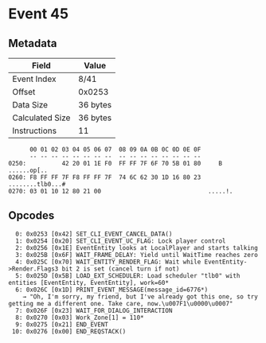 # Event 45

## Metadata

| Field           | Value    |
|-----------------|----------|
| Event Index     | 8/41     |
| Offset          | 0x0253   |
| Data Size       | 36 bytes |
| Calculated Size | 36 bytes |
| Instructions    | 11       |

```
      00 01 02 03 04 05 06 07  08 09 0A 0B 0C 0D 0E 0F
      -- -- -- -- -- -- -- --  -- -- -- -- -- -- -- --
0250:          42 20 01 1E F0  FF FF 7F 6F 70 5B 01 80     B ......op[..
0260: F8 FF FF 7F F8 FF FF 7F  74 6C 62 30 1D 16 80 23  ........tlb0...#
0270: 03 01 10 12 80 21 00                              .....!.         
```

## Opcodes

```
  0: 0x0253 [0x42] SET_CLI_EVENT_CANCEL_DATA()
  1: 0x0254 [0x20] SET_CLI_EVENT_UC_FLAG: Lock player control
  2: 0x0256 [0x1E] EventEntity looks at LocalPlayer and starts talking
  3: 0x025B [0x6F] WAIT_FRAME_DELAY: Yield until WaitTime reaches zero
  4: 0x025C [0x70] WAIT_ENTITY_RENDER_FLAG: Wait while EventEntity->Render.Flags3 bit 2 is set (cancel turn if not)
  5: 0x025D [0x5B] LOAD_EXT_SCHEDULER: Load scheduler "tlb0" with entities [EventEntity, EventEntity], work=60*
  6: 0x026C [0x1D] PRINT_EVENT_MESSAGE(message_id=6776*)
    → "Oh, I'm sorry, my friend, but I've already got this one, so try getting me a different one. Take care, now.\u007F1\u0000\u0007"
  7: 0x026F [0x23] WAIT_FOR_DIALOG_INTERACTION
  8: 0x0270 [0x03] Work_Zone[1] = 110*
  9: 0x0275 [0x21] END_EVENT
 10: 0x0276 [0x00] END_REQSTACK()
```

